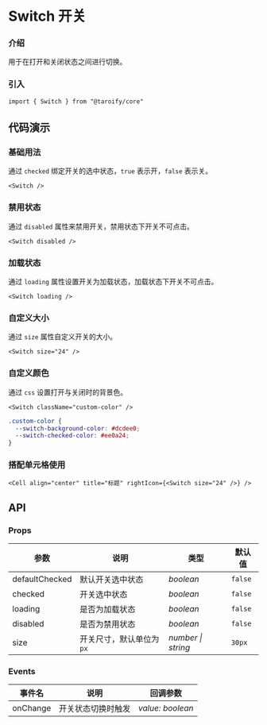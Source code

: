 # Switch 开关

### 介绍

用于在打开和关闭状态之间进行切换。

### 引入

```tsx
import { Switch } from "@taroify/core"
```

## 代码演示

### 基础用法

通过 `checked` 绑定开关的选中状态，`true` 表示开，`false` 表示关。

```tsx
<Switch />
```

### 禁用状态

通过 `disabled` 属性来禁用开关，禁用状态下开关不可点击。

```tsx
<Switch disabled />
```

### 加载状态

通过 `loading` 属性设置开关为加载状态，加载状态下开关不可点击。

```tsx
<Switch loading />
```

### 自定义大小

通过 `size` 属性自定义开关的大小。

```tsx
<Switch size="24" />
```

### 自定义颜色

通过 `css` 设置打开与关闭时的背景色。

```tsx
<Switch className="custom-color" />
```

```scss
.custom-color {
  --switch-background-color: #dcdee0;
  --switch-checked-color: #ee0a24;
}
```

### 搭配单元格使用

```tsx
<Cell align="center" title="标题" rightIcon={<Switch size="24" />} />
```

## API

### Props

| 参数           | 说明                     | 类型               | 默认值    |
| -------------- | ------------------------ | ------------------ | --------- |
| defaultChecked | 默认开关选中状态             | _boolean_              | `false`   |
| checked        | 开关选中状态             | _boolean_              | `false`   |
| loading        | 是否为加载状态           | _boolean_          | `false`   |
| disabled       | 是否为禁用状态           | _boolean_          | `false`   |
| size           | 开关尺寸，默认单位为`px` | _number \| string_ | `30px`    |

### Events

| 事件名 | 说明               | 回调参数            |
| ------ | ------------------ | ------------------- |
| onChange | 开关状态切换时触发 | _value: boolean_        |
